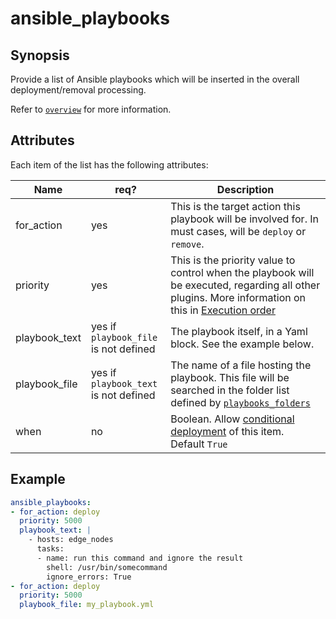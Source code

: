 # ansible_playbooks

## Synopsis

Provide a list of Ansible playbooks which will be inserted in the overall deployment/removal processing.

Refer to [`overview`](./ansible_overview) for more information.

## Attributes

Each item of the list has the following attributes:

Name | req? | 	Description
--- | --- | ---
for_action|yes|This is the target action this playbook will be involved for. In must cases, will be `deploy` or `remove`.
priority|yes|This is the priority value to control when the playbook will be executed, regarding all other plugins. More information on this in [Execution order](../../more/execution_order/#plugin-priority)
playbook_text|yes if `playbook_file`<br>is not defined|The playbook itself, in a Yaml block. See the example below.
playbook_file|yes if `playbook_text`<br>is not defined|The name of a file hosting the playbook. This file will be searched in the folder list defined by [`playbooks_folders`](./playbooks_folders)
when|no|Boolean. Allow [conditional deployment](../../more/conditional_deployment) of this item.<br>Default `True` 

## Example
```yaml
ansible_playbooks:
- for_action: deploy
  priority: 5000
  playbook_text: |
    - hosts: edge_nodes
      tasks:
      - name: run this command and ignore the result
        shell: /usr/bin/somecommand
        ignore_errors: True
- for_action: deploy
  priority: 5000
  playbook_file: my_playbook.yml
```
